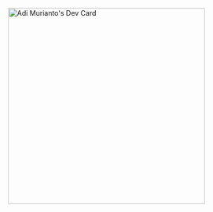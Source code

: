 <a href="https://app.daily.dev/adimurianto"><img src="https://api.daily.dev/devcards/0ab9b601422340db9cf144a207bd6a03.png?r=dr7" width="400" alt="Adi Murianto's Dev Card"/></a>
